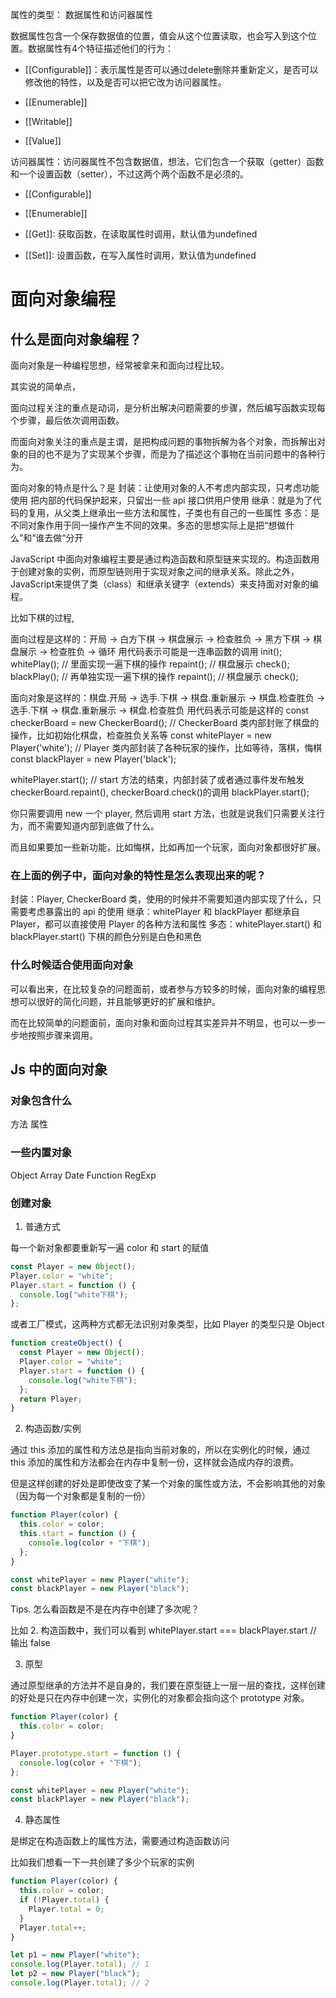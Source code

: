 属性的类型： 数据属性和访问器属性

数据属性包含一个保存数据值的位置，值会从这个位置读取，也会写入到这个位置。数据属性有4个特征描述他们的行为：

* [[Configurable]]：表示属性是否可以通过delete删除并重新定义，是否可以修改他的特性，以及是否可以把它改为访问器属性。

* [[Enumerable]]

* [[Writable]]

* [[Value]]

访问器属性：访问器属性不包含数据值，想法，它们包含一个获取（getter）函数和一个设置函数（setter），不过这两个两个函数不是必须的。

* [[Configurable]]

* [[Enumerable]]

* [[Get]]: 获取函数，在读取属性时调用，默认值为undefined

* [[Set]]: 设置函数，在写入属性时调用，默认值为undefined

# 面向对象编程

## 什么是面向对象编程？

面向对象是一种编程思想，经常被拿来和面向过程比较。

其实说的简单点，

面向过程关注的重点是动词，是分析出解决问题需要的步骤，然后编写函数实现每个步骤，最后依次调用函数。

而面向对象关注的重点是主谓，是把构成问题的事物拆解为各个对象，而拆解出对象的目的也不是为了实现某个步骤，而是为了描述这个事物在当前问题中的各种行为。

面向对象的特点是什么？是
封装：让使用对象的人不考虑内部实现，只考虑功能使用 把内部的代码保护起来，只留出一些 api 接口供用户使用
继承：就是为了代码的复用，从父类上继承出一些方法和属性，子类也有自己的一些属性
多态：是不同对象作用于同一操作产生不同的效果。多态的思想实际上是把“想做什么”和“谁去做“分开

JavaScript 中面向对象编程主要是通过构造函数和原型链来实现的。构造函数用于创建对象的实例，而原型链则用于实现对象之间的继承关系。除此之外，JavaScript来提供了类（class）和继承关键字（extends）来支持面对对象的编程。

比如下棋的过程,

面向过程是这样的：开局 -> 白方下棋 -> 棋盘展示 -> 检查胜负 -> 黑方下棋 -> 棋盘展示 -> 检查胜负 -> 循环
用代码表示可能是一连串函数的调用
init();
whitePlay(); // 里面实现一遍下棋的操作
repaint(); // 棋盘展示
check();
blackPlay(); // 再单独实现一遍下棋的操作
repaint(); // 棋盘展示
check();

面向对象是这样的：棋盘.开局 -> 选手.下棋 -> 棋盘.重新展示 -> 棋盘.检查胜负 -> 选手.下棋 -> 棋盘.重新展示 -> 棋盘.检查胜负
用代码表示可能是这样的
const checkerBoard = new CheckerBoard(); // CheckerBoard 类内部封账了棋盘的操作，比如初始化棋盘，检查胜负关系等
const whitePlayer = new Player('white'); // Player 类内部封装了各种玩家的操作，比如等待，落棋，悔棋
const blackPlayer = new Player('black');

whitePlayer.start(); // start 方法的结束，内部封装了或者通过事件发布触发 checkerBoard.repaint(), checkerBoard.check()的调用
blackPlayer.start();

你只需要调用 new 一个 player, 然后调用 start 方法，也就是说我们只需要关注行为，而不需要知道内部到底做了什么。

而且如果要加一些新功能，比如悔棋，比如再加一个玩家，面向对象都很好扩展。

### 在上面的例子中，面向对象的特性是怎么表现出来的呢？

封装：Player, CheckerBoard 类，使用的时候并不需要知道内部实现了什么，只需要考虑暴露出的 api 的使用
继承：whitePlayer 和 blackPlayer 都继承自 Player，都可以直接使用 Player 的各种方法和属性
多态：whitePlayer.start() 和 blackPlayer.start() 下棋的颜色分别是白色和黑色

### 什么时候适合使用面向对象

可以看出来，在比较复杂的问题面前，或者参与方较多的时候，面向对象的编程思想可以很好的简化问题，并且能够更好的扩展和维护。

而在比较简单的问题面前，面向对象和面向过程其实差异并不明显，也可以一步一步地按照步骤来调用。

## Js 中的面向对象

### 对象包含什么

方法
属性

### 一些内置对象

Object Array Date Function RegExp

### 创建对象

1. 普通方式

每一个新对象都要重新写一遍 color 和 start 的赋值

```javascript
const Player = new Object();
Player.color = "white";
Player.start = function () {
  console.log("white下棋");
};
```

或者工厂模式，这两种方式都无法识别对象类型，比如 Player 的类型只是 Object

```javascript
function createObject() {
  const Player = new Object();
  Player.color = "white";
  Player.start = function () {
    console.log("white下棋");
  };
  return Player;
}
```

2. 构造函数/实例

通过 this 添加的属性和方法总是指向当前对象的，所以在实例化的时候，通过 this 添加的属性和方法都会在内存中复制一份，这样就会造成内存的浪费。

但是这样创建的好处是即使改变了某一个对象的属性或方法，不会影响其他的对象（因为每一个对象都是复制的一份）

```javascript
function Player(color) {
  this.color = color;
  this.start = function () {
    console.log(color + "下棋");
  };
}

const whitePlayer = new Player("white");
const blackPlayer = new Player("black");
```

Tips. 怎么看函数是不是在内存中创建了多次呢？

比如 2. 构造函数中，我们可以看到 whitePlayer.start === blackPlayer.start // 输出 false

3. 原型

通过原型继承的方法并不是自身的，我们要在原型链上一层一层的查找，这样创建的好处是只在内存中创建一次，实例化的对象都会指向这个 prototype 对象。

```javascript
function Player(color) {
  this.color = color;
}

Player.prototype.start = function () {
  console.log(color + "下棋");
};

const whitePlayer = new Player("white");
const blackPlayer = new Player("black");
```

4. 静态属性

是绑定在构造函数上的属性方法，需要通过构造函数访问

比如我们想看一下一共创建了多少个玩家的实例

```javascript
function Player(color) {
  this.color = color;
  if (!Player.total) {
    Player.total = 0;
  }
  Player.total++;
}

let p1 = new Player("white");
console.log(Player.total); // 1
let p2 = new Player("black");
console.log(Player.total); // 2
```
